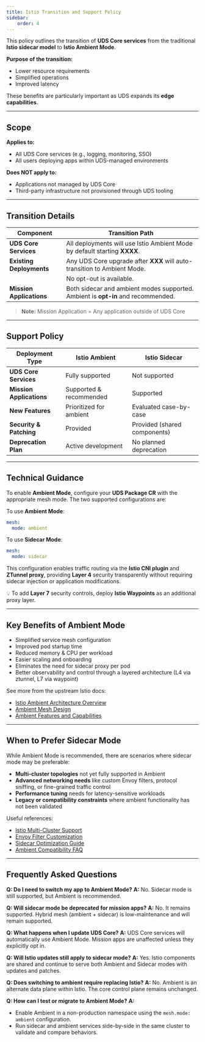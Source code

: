 ```yaml
---
title: Istio Transition and Support Policy
sidebar:
    order: 4
---
```


This policy outlines the transition of **UDS Core services** from the traditional **Istio sidecar model** to **Istio Ambient Mode**.

**Purpose of the transition:**

* Lower resource requirements
* Simplified operations
* Improved latency

These benefits are particularly important as UDS expands its **edge capabilities**.

---

## Scope

**Applies to:**

* All UDS Core services (e.g., logging, monitoring, SSO)
* All users deploying apps within UDS-managed environments

**Does NOT apply to:**

* Applications not managed by UDS Core
* Third-party infrastructure not provisioned through UDS tooling

---

## Transition Details

| Component                | Transition Path                                                                  |
| ------------------------ | -------------------------------------------------------------------------------- |
| **UDS Core Services**    | All deployments will use Istio Ambient Mode by default starting **XXXX**.        |
| **Existing Deployments** | Any UDS Core upgrade after **XXX** will auto-transition to Ambient Mode.         |
|                          | No opt-out is available.                                                         |
| **Mission Applications** | Both sidecar and ambient modes supported. Ambient is **opt-in** and recommended. |

> **Note:**
> Mission Application = Any application outside of UDS Core

---

## Support Policy

| Deployment Type          | Istio Ambient           | Istio Sidecar                |
| ------------------------ | ----------------------- | ---------------------------- |
| **UDS Core Services**    | Fully supported         | Not supported                |
| **Mission Applications** | Supported & recommended | Supported                    |
| **New Features**         | Prioritized for ambient | Evaluated case-by-case       |
| **Security & Patching**  | Provided                | Provided (shared components) |
| **Deprecation Plan**     | Active development      | No planned deprecation       |

---

## Technical Guidance

To enable **Ambient Mode**, configure your **UDS Package CR** with the appropriate mesh mode. The two supported configurations are:

To use **Ambient Mode**:

```yaml
mesh:
  mode: ambient
```

To use **Sidecar Mode**:

```yaml
mesh:
  mode: sidecar
```

This configuration enables traffic routing via the **Istio CNI plugin** and **ZTunnel proxy**, providing **Layer 4** security transparently without requiring sidecar injection or application modifications.

💡 To add **Layer 7** security controls, deploy **Istio Waypoints** as an additional proxy layer.

---

## Key Benefits of Ambient Mode

* Simplified service mesh configuration
* Improved pod startup time
* Reduced memory & CPU per workload
* Easier scaling and onboarding
* Eliminates the need for sidecar proxy per pod
* Better observability and control through a layered architecture (L4 via ztunnel, L7 via waypoint)

See more from the upstream Istio docs:

* [Istio Ambient Architecture Overview](https://istio.io/latest/docs/ambient/what-is-ambient/#architecture-overview)
* [Ambient Mesh Design](https://istio.io/latest/docs/ambient/)
* [Ambient Features and Capabilities](https://istio.io/latest/docs/ambient/faq/#ambient-features)

---

## When to Prefer Sidecar Mode

While Ambient Mode is recommended, there are scenarios where sidecar mode may be preferable:

* **Multi-cluster topologies** not yet fully supported in Ambient
* **Advanced networking needs** like custom Envoy filters, protocol sniffing, or fine-grained traffic control
* **Performance tuning** needs for latency-sensitive workloads
* **Legacy or compatibility constraints** where ambient functionality has not been validated

Useful references:

* [Istio Multi-Cluster Support](https://istio.io/latest/docs/setup/install/multicluster/)
* [Envoy Filter Customization](https://istio.io/latest/docs/reference/config/networking/envoy-filter/)
* [Sidecar Optimization Guide](https://istio.io/latest/docs/ops/deployment/performance-and-scalability/)
* [Ambient Compatibility FAQ](https://istio.io/latest/docs/ambient/faq/#ambient-compatibility)

---

## Frequently Asked Questions

**Q: Do I need to switch my app to Ambient Mode?**
**A:** No. Sidecar mode is still supported, but Ambient is recommended.

**Q: Will sidecar mode be deprecated for mission apps?**
**A:** No. It remains supported. Hybrid mesh (ambient + sidecar) is low-maintenance and will remain supported.

**Q: What happens when I update UDS Core?**
**A:** UDS Core services will automatically use Ambient Mode. Mission apps are unaffected unless they explicitly opt in.

**Q: Will Istio updates still apply to sidecar mode?**
**A:** Yes. Istio components are shared and continue to serve both Ambient and Sidecar modes with updates and patches.

**Q: Does switching to ambient require replacing Istio?**
**A:** No. Ambient is an alternate data plane within Istio. The core control plane remains unchanged.

**Q: How can I test or migrate to Ambient Mode?**
**A:**

* Enable Ambient in a non-production namespace using the `mesh.mode: ambient` configuration.
* Run sidecar and ambient services side-by-side in the same cluster to validate and compare behaviors.
